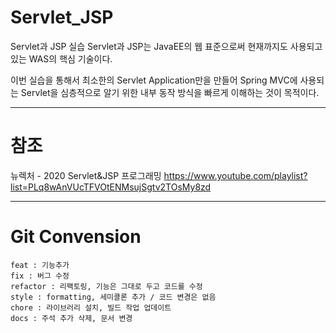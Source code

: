 # Servlet_JSP
Servlet과 JSP 실습
Servlet과 JSP는 JavaEE의 웹 표준으로써 현재까지도 사용되고 있는 WAS의 핵심 기술이다.

이번 실습을 통해서 최소한의 Servlet Application만을 만들어 Spring MVC에 사용되는 Servlet을 심층적으로 알기 위한 내부 동작 방식을 빠르게 이해하는 것이 목적이다.

---
# 참조
뉴렉처 - 2020 Servlet&JSP 프로그래밍
https://www.youtube.com/playlist?list=PLq8wAnVUcTFVOtENMsujSgtv2TOsMy8zd

---
# Git Convension
```text
feat : 기능추가
fix : 버그 수정
refactor : 리팩토링, 기능은 그대로 두고 코드를 수정
style : formatting, 세미콜론 추가 / 코드 변경은 없음
chore : 라이브러리 설치, 빌드 작업 업데이트
docs : 주석 추가 삭제, 문서 변경
```